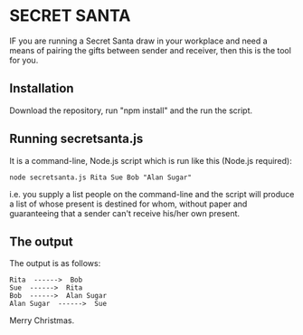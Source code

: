 # SECRET SANTA

IF you are running a Secret Santa draw in your workplace and need a means of pairing the gifts between sender and receiver, then this is the tool for you. 


## Installation

Download the repository, run "npm install" and the run the script.

## Running secretsanta.js

It is a command-line, Node.js script which is run like this (Node.js required):

```
node secretsanta.js Rita Sue Bob "Alan Sugar"
```

i.e. you supply a list people on the command-line and the script will produce a list of whose present is destined for whom, without paper and guaranteeing
that a sender can't receive his/her own present.

## The output

The output is as follows:

```
Rita  ------>  Bob
Sue  ------>  Rita
Bob  ------>  Alan Sugar
Alan Sugar  ------>  Sue
```

Merry Christmas.
